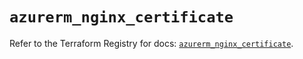 # `azurerm_nginx_certificate`

Refer to the Terraform Registry for docs: [`azurerm_nginx_certificate`](https://registry.terraform.io/providers/hashicorp/azurerm/4.45.0/docs/resources/nginx_certificate).

